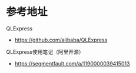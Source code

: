 # 参考地址
QLExpress
- https://github.com/alibaba/QLExpress

QLExpress使用笔记（阿里开源）
- https://segmentfault.com/a/1190000039415013
